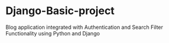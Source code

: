 # Django-Basic-project
Blog application integrated with Authentication and Search Filter Functionality using Python and Django
